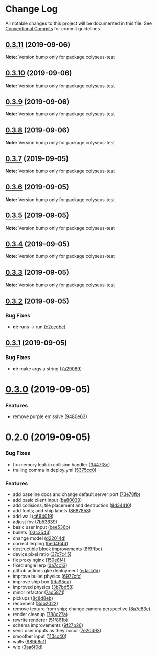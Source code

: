 # Change Log

All notable changes to this project will be documented in this file.
See [Conventional Commits](https://conventionalcommits.org) for commit guidelines.

## [0.3.11](https://github.com/3mcd/colyseus-test/compare/v0.3.10...v0.3.11) (2019-09-06)

**Note:** Version bump only for package colyseus-test





## [0.3.10](https://github.com/3mcd/colyseus-test/compare/v0.3.9...v0.3.10) (2019-09-06)

**Note:** Version bump only for package colyseus-test





## [0.3.9](https://github.com/3mcd/colyseus-test/compare/v0.3.8...v0.3.9) (2019-09-06)

**Note:** Version bump only for package colyseus-test





## [0.3.8](https://github.com/3mcd/colyseus-test/compare/v0.3.7...v0.3.8) (2019-09-06)

**Note:** Version bump only for package colyseus-test





## [0.3.7](https://github.com/3mcd/colyseus-test/compare/v0.3.6...v0.3.7) (2019-09-05)

**Note:** Version bump only for package colyseus-test





## [0.3.6](https://github.com/3mcd/colyseus-test/compare/v0.3.5...v0.3.6) (2019-09-05)

**Note:** Version bump only for package colyseus-test





## [0.3.5](https://github.com/3mcd/colyseus-test/compare/v0.3.4...v0.3.5) (2019-09-05)

**Note:** Version bump only for package colyseus-test





## [0.3.4](https://github.com/3mcd/colyseus-test/compare/v0.3.2...v0.3.4) (2019-09-05)

**Note:** Version bump only for package colyseus-test





## [0.3.3](https://github.com/3mcd/colyseus-test/compare/v0.3.2...v0.3.3) (2019-09-05)

**Note:** Version bump only for package colyseus-test





## [0.3.2](https://github.com/3mcd/colyseus-test/compare/v0.3.1...v0.3.2) (2019-09-05)


### Bug Fixes

* **ci:** runs -> run ([c2ecdbc](https://github.com/3mcd/colyseus-test/commit/c2ecdbc))





## [0.3.1](https://github.com/3mcd/colyseus-test/compare/v0.3.0...v0.3.1) (2019-09-05)


### Bug Fixes

* **ci:** make args a string ([7a29089](https://github.com/3mcd/colyseus-test/commit/7a29089))





# [0.3.0](https://github.com/3mcd/colyseus-test/compare/v0.2.0...v0.3.0) (2019-09-05)


### Features

* remove purple emissive ([9480e63](https://github.com/3mcd/colyseus-test/commit/9480e63))





# 0.2.0 (2019-09-05)


### Bug Fixes

* fix memory leak in collision handler ([3447f8c](https://github.com/3mcd/colyseus-test/commit/3447f8c))
* trailing comma in deploy.yml ([5375cc0](https://github.com/3mcd/colyseus-test/commit/5375cc0))


### Features

* add baseline docs and change default server port ([73e78fb](https://github.com/3mcd/colyseus-test/commit/73e78fb))
* add basic client input ([ba80039](https://github.com/3mcd/colyseus-test/commit/ba80039))
* add collisions; tile placement and destruction ([8d34410](https://github.com/3mcd/colyseus-test/commit/8d34410))
* add fonts; add ship labels ([8687858](https://github.com/3mcd/colyseus-test/commit/8687858))
* add wall ([c664019](https://github.com/3mcd/colyseus-test/commit/c664019))
* adjust fov ([7b53639](https://github.com/3mcd/colyseus-test/commit/7b53639))
* basic user input ([bee536b](https://github.com/3mcd/colyseus-test/commit/bee536b))
* bullets ([03c3543](https://github.com/3mcd/colyseus-test/commit/03c3543))
* change model ([d22014d](https://github.com/3mcd/colyseus-test/commit/d22014d))
* correct lerping ([bed464d](https://github.com/3mcd/colyseus-test/commit/bed464d))
* destructible block improvements ([8f9ffbe](https://github.com/3mcd/colyseus-test/commit/8f9ffbe))
* device pixel ratio ([37c7c45](https://github.com/3mcd/colyseus-test/commit/37c7c45))
* fix proxy nginx ([150e8f4](https://github.com/3mcd/colyseus-test/commit/150e8f4))
* fixed angle lerp ([da7cc13](https://github.com/3mcd/colyseus-test/commit/da7cc13))
* github actions gke deployment ([edada1d](https://github.com/3mcd/colyseus-test/commit/edada1d))
* improve bullet physics ([6977cfc](https://github.com/3mcd/colyseus-test/commit/6977cfc))
* improve ship box ([fda95ca](https://github.com/3mcd/colyseus-test/commit/fda95ca))
* improved physics ([3b7bd58](https://github.com/3mcd/colyseus-test/commit/3b7bd58))
* minor refactor ([7ad5871](https://github.com/3mcd/colyseus-test/commit/7ad5871))
* pickups ([8c8d8eb](https://github.com/3mcd/colyseus-test/commit/8c8d8eb))
* reconnect ([3db2022](https://github.com/3mcd/colyseus-test/commit/3db2022))
* remove texture from ship; change camera perspective ([8a7c83e](https://github.com/3mcd/colyseus-test/commit/8a7c83e))
* render cleanup ([788c27a](https://github.com/3mcd/colyseus-test/commit/788c27a))
* rewrite renderer ([51f861b](https://github.com/3mcd/colyseus-test/commit/51f861b))
* schema improvements ([9f27b26](https://github.com/3mcd/colyseus-test/commit/9f27b26))
* send user inputs as they occur ([7e20d93](https://github.com/3mcd/colyseus-test/commit/7e20d93))
* smoother input ([110cc40](https://github.com/3mcd/colyseus-test/commit/110cc40))
* walls ([989b8c1](https://github.com/3mcd/colyseus-test/commit/989b8c1))
* wip ([3aa6f0d](https://github.com/3mcd/colyseus-test/commit/3aa6f0d))
